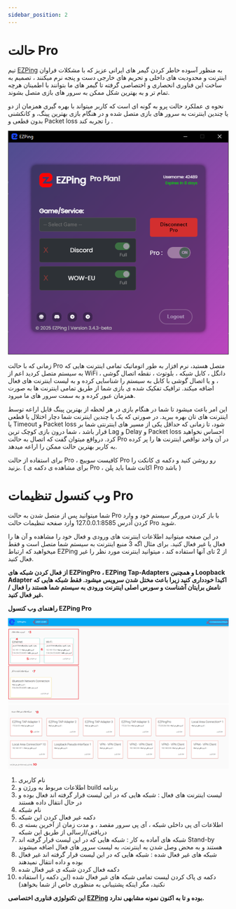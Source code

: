 ```yaml
---
sidebar_position: 2
---
```


# حالت Pro





تیم [EZPing](https://ezping.ir/) به منظور آسوده خاطر کردن گیمر های ایرانی عزیز که با مشکلات فراوان اینترنت و محدودیت های داخلی و تحریم های خارجی دست و پنجه نرم میکنند ، تصمیم به ساخت این فناوری انحصاری و اختصاصی گرفته تا گیمر های ما بتوانند با اطمینان هرچه تمام تر و به بهترین شکل ممکن به سرور های بازی متصل بشوند. 

نحوه ی عملکرد حالت پرو به گونه ای است که کاربر میتواند با بهره گیری همزمان از دو یا چندین اینترنت به سرور های بازی متصل شده و در هنگام بازی بهترین پینگ، و کانکشنی بدون قطعی و Packet loss را تجربه کند . 

![winver-run](./img/ProConnected.png)



زمانی که با حالت Pro متصل هستید، نرم افزار به طور اتوماتیک تمامی اینترنت هایی که به سیستم متصل کردید اعم از WiFi ، دانگل ، کابل شبکه ، بلوتوث ، نقطه اتصال گوشی ، و یا اتصال گوشی با کابل به سیستم را شناسایی کرده و به لیست اینترنت های فعال اضافه میکند. ترافیک تفکیک شده ی بازی شما از طریق تمامی اینترنت ها به صورت همزمان عبور کرده و به سمت سرور های ما میرود. 

این امر باعث میشود تا شما در هنگام بازی در هر لحظه از بهترین پینگ قابل اراعه  توسط اینترنت های تان بهره ببرید. در صورتی که یک یا چندین اینترنت شما دچار اختلال یا قطعی یا Timeout و Packet loss شود، تا زمانی که حداقل یکی از مسیر های اینترنتی شما بر قرار باشد ، شما درون بازی کوچک ترین Lag و Delay و Packet loss احساس نخواهید کرد. درواقع میتوان گفت که اتصال به حالت Pro در آن واحد نواقص اینترنت ها را پر کرده به کاربر بهترین حالت ممکن را اراعه میدهد. 

برای استفاده از حالت Pro ، کافیست سوییچ Pro رو روشن کنید و دکمه ی کانکت را بزنید. ( برای مشاهده ی دکمه ی Pro ، اکانت شما باید پلن Pro باشد )






# وب کنسول تنظیمات Pro

شما میتوانید پس از متصل شدن به حالت Pro با باز کردن مرورگر سیستم خود و وارد کردن آدرس 127.0.0.1:8585 وارد صفحه تنظیمات حالت Pro شوید. 

در این صفحه میتوانید اطلاعات اینترنت های ورودی و فعال خود را مشاهده و آن ها را فعال یا غیر فعال کنید. برای مثال اگه 3 منبع اینترنت به سیستم شما متصل است و فقط میخواهید که ارتباط EZPing از 2 تای آنها استفاده کند ، میتوانید اینترنت مورد نظر را غیر فعال کنید.

**از فعال کردن شبکه های EZPingPro ، EZPing Tap-Adapters و همچنین Loopback Adapter اکیدا خودداری کنید زیرا باعث مختل شدن سرویس میشود. فقط شبکه هایی که نامش برایتان آشناست و سورس اصلی اینترنت ورودی به سیستم شما هستند را فعال / غیر فعال کنید.**


**راهنمای وب کنسول EZPing Pro**

![winver-run](./img/EZPingProWebConsole1.png)
![winver-run](./img/EZPingProWebConsole2.png)


1. نام کاربری
2. اطلاعات مربوط به ورژن و build برنامه
3. لیست اینترنت های فعال : شبکه هایی که در این لیست قرار گرفته اند فعال بوده و در حال انتقال داده هستند
4. نام شبکه
5. دکمه غیر فعال کردن این شبکه
6. اطلاعات آی پی داخلی شبکه ، آی پی سرور مقصد ، و مدت زمان از آخرین بسته ی دریافتی/ارسالی از طریق این شبکه
7. شبکه های آماده به کار : شبکه هایی که در این لیست قرار گرفته اند Stand-by هستند و به محض وصل شدن به اینترنت، به لیست سرور های فعال اضافه میشوند
8. شبکه های غیر فعال شده : شبکه هایی که در این لیست قرار گرفته اند غیر فعال بوده و داده انتقال نمیدهند
9. دکمه فعال کردن شبکه ی غیر فعال شده
10. دکمه ی پاک کردن لیست تمامی شبکه های غیر فعال شده (این دکمه را استفاده نکنید، مگر اینکه پشتیبانی به منظوری خاص از شما بخواهد)




**این تکنولوژی فناوری اختصاصی [EZPing](https://ezping.ir/) بوده و تا به اکنون نمونه مشابهی ندارد.**
